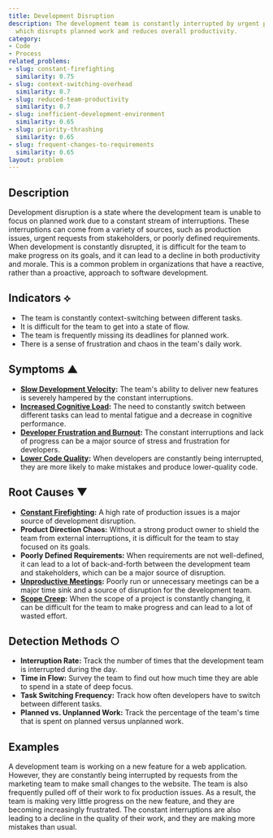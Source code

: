 ```yaml
---
title: Development Disruption
description: The development team is constantly interrupted by urgent production issues,
  which disrupts planned work and reduces overall productivity.
category:
- Code
- Process
related_problems:
- slug: constant-firefighting
  similarity: 0.75
- slug: context-switching-overhead
  similarity: 0.7
- slug: reduced-team-productivity
  similarity: 0.7
- slug: inefficient-development-environment
  similarity: 0.65
- slug: priority-thrashing
  similarity: 0.65
- slug: frequent-changes-to-requirements
  similarity: 0.65
layout: problem
---
```


## Description
Development disruption is a state where the development team is unable to focus on planned work due to a constant stream of interruptions. These interruptions can come from a variety of sources, such as production issues, urgent requests from stakeholders, or poorly defined requirements. When development is constantly disrupted, it is difficult for the team to make progress on its goals, and it can lead to a decline in both productivity and morale. This is a common problem in organizations that have a reactive, rather than a proactive, approach to software development.

## Indicators ⟡
- The team is constantly context-switching between different tasks.
- It is difficult for the team to get into a state of flow.
- The team is frequently missing its deadlines for planned work.
- There is a sense of frustration and chaos in the team's daily work.

## Symptoms ▲
- **[Slow Development Velocity](slow-development-velocity.md):** The team's ability to deliver new features is severely hampered by the constant interruptions.
- **[Increased Cognitive Load](increased-cognitive-load.md):** The need to constantly switch between different tasks can lead to mental fatigue and a decrease in cognitive performance.
- **[Developer Frustration and Burnout](developer-frustration-and-burnout.md):** The constant interruptions and lack of progress can be a major source of stress and frustration for developers.
- **[Lower Code Quality](lower-code-quality.md):** When developers are constantly being interrupted, they are more likely to make mistakes and produce lower-quality code.

## Root Causes ▼
- **[Constant Firefighting](constant-firefighting.md):** A high rate of production issues is a major source of development disruption.
- **Product Direction Chaos:** Without a strong product owner to shield the team from external interruptions, it is difficult for the team to stay focused on its goals.
- **Poorly Defined Requirements:** When requirements are not well-defined, it can lead to a lot of back-and-forth between the development team and stakeholders, which can be a major source of disruption.
- **[Unproductive Meetings](unproductive-meetings.md):** Poorly run or unnecessary meetings can be a major time sink and a source of disruption for the development team.
- **[Scope Creep](scope-creep.md):** When the scope of a project is constantly changing, it can be difficult for the team to make progress and can lead to a lot of wasted effort.

## Detection Methods ○
- **Interruption Rate:** Track the number of times that the development team is interrupted during the day.
- **Time in Flow:** Survey the team to find out how much time they are able to spend in a state of deep focus.
- **Task Switching Frequency:** Track how often developers have to switch between different tasks.
- **Planned vs. Unplanned Work:** Track the percentage of the team's time that is spent on planned versus unplanned work.

## Examples
A development team is working on a new feature for a web application. However, they are constantly being interrupted by requests from the marketing team to make small changes to the website. The team is also frequently pulled off of their work to fix production issues. As a result, the team is making very little progress on the new feature, and they are becoming increasingly frustrated. The constant interruptions are also leading to a decline in the quality of their work, and they are making more mistakes than usual.

